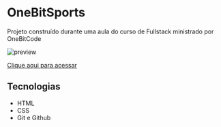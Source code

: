 # OneBitSports 

Projeto construído durante uma aula do curso de Fullstack ministrado por OneBitCode

![preview](./.github/127.0.0.1_5500_layoutflexboxegrid_index.html%20(1).png)

[Clique aqui para acessar](https://acali10.github.io/onebitsports/)

## Tecnologias

- HTML
- CSS
- Git e Github